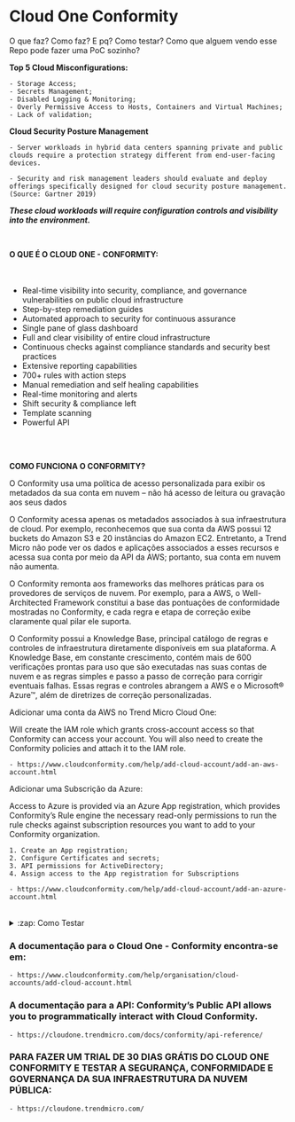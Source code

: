# Cloud One Conformity

O que faz? Como faz? E pq? Como testar? Como que alguem vendo esse Repo pode fazer uma PoC sozinho?

<b> Top 5 Cloud Misconfigurations: </b>

    - Storage Access;
    - Secrets Management;
    - Disabled Logging & Monitoring;
    - Overly Permissive Access to Hosts, Containers and Virtual Machines;
    - Lack of validation;

<b>Cloud Security Posture Management</b>

    - Server workloads in hybrid data centers spanning private and public clouds require a protection strategy different from end-user-facing devices.

    - Security and risk management leaders should evaluate and deploy offerings specifically designed for cloud security posture management. (Source: Gartner 2019)

<i> <strong>These cloud workloads will require configuration controls and visibility into the environment. </strong> </i>

<br>

<b>O QUE É O CLOUD ONE - CONFORMITY:</b>

<ul>

</br>

<br>

<li> Real-time visibility into security, compliance, and governance vulnerabilities on public cloud infrastructure </li>

<li> Step-by-step remediation guides </li>

<li >Automated approach to security for continuous assurance </li>

<li> Single pane of glass dashboard </li>

<li> Full and clear visibility of entire cloud infrastructure </li>

<li> Continuous checks against compliance standards and security best practices </li>

<li> Extensive reporting capabilities </li>

<li> 700+ rules with action steps </li>

<li> Manual remediation and self healing capabilities </li>

<li> Real-time monitoring and alerts </li>

<li> Shift security & compliance left </li>

<li> Template scanning </li>

<li> Powerful API </li>


</ul>

</br>

<br>

<b>COMO FUNCIONA O CONFORMITY? </b>

O Conformity usa uma política de acesso personalizada para exibir os metadados da sua conta em nuvem – não há acesso de leitura ou
gravação aos seus dados

O Conformity acessa apenas os metadados associados à sua infraestrutura de cloud. Por exemplo, reconhecemos que sua conta da AWS
possui 12 buckets do Amazon S3 e 20 instâncias do Amazon EC2. Entretanto, a Trend Micro não pode ver os dados e aplicações associados
a esses recursos e acessa sua conta por meio da API da AWS; portanto, sua conta em nuvem não aumenta. 

O Conformity remonta aos frameworks das melhores práticas para os provedores de serviços
de nuvem. Por exemplo, para a AWS, o Well-Architected Framework constitui a base das
pontuações de conformidade mostradas no Conformity, e cada regra e etapa de correção
exibe claramente qual pilar ele suporta.

O Conformity possui a Knowledge Base, principal catálogo de regras e controles de
infraestrutura diretamente disponíveis em sua plataforma. A Knowledge Base, em constante
crescimento, contém mais de 600 verificações prontas para uso que são executadas nas suas
contas de nuvem e as regras simples e passo a passo de correção para corrigir eventuais
falhas. Essas regras e controles abrangem a AWS e o Microsoft® Azure™, além de diretrizes de
correção personalizadas.


Adicionar uma conta da AWS no Trend Micro Cloud One:

Will create the IAM role which grants cross-account access so that Conformity can access your account. You will also need to create the Conformity policies and attach it to the IAM role. 

    - https://www.cloudconformity.com/help/add-cloud-account/add-an-aws-account.html


Adicionar uma Subscrição da Azure:

Access to Azure is provided via an Azure App registration, which provides Conformity’s Rule engine the necessary read-only permissions to run the rule checks against subscription resources you want to add to your Conformity organization.

    1. Create an App registration;
    2. Configure Certificates and secrets;
    3. API permissions for ActiveDirectory;
    4. Assign access to the App registration for Subscriptions

    - https://www.cloudconformity.com/help/add-cloud-account/add-an-azure-account.html


</br>

<details>
  <summary>:zap: Como Testar</summary>

<b> COMO TESTAR: </b>

    1. Enabled Real-time monitoring
    2. Configured a Communications Channel
    3. Configured a basic Profile
    4. (Optional) Enabled Auto Remediate

<b> TEMPLATE SCANNER! </b>

The Template Scanner add-on enables you to run Trend Micro Cloud One™ – Conformity Rules on your AWS CloudFormation template, Conformity Profiles, and Accounts. You can add preventative security and governance controls to the workflow to identify and remediate issues prior to launching any services and resources.

<b>You can use the Template Scanner in two ways: </b>

1. <a href="https://www.cloudconformity.com/help/template-scanner.html#scan-via-ui">Scanning a CloudFormation Template, Profile, or an Account via UI; </a>
2. <a href="https://github.com/cloudconformity/documentation-api/blob/master/TemplateScanner.md"> Template Scanner API </a>


<b> AUTO-REMEDIAÇÃO! </b>

<a href="https://www.cloudconformity.com/help/rules/model-check/failed-check-resolution/auto-remediation.html" > Auto-Remediação </a> provides customers the ability to run self-healing Lambda functions on their infrastructure that can remediate security and governance failures in real-time. Refer to our GitHub page for a <a href="https://github.com/cloudconformity/auto-remediate/tree/master/functions">list of our supported auto-remediate Lambda functions.</a>

<b> Como a Auto-Remediação Funciona: </b>

    1. Conformity identifies the risk as a rule failure
    2. Conformity sends notifications to the specified SNS Channel.
    3. SNS topic triggers the Orchestrator lambda function which in turns calls S3 bucket auto-remediate function.
    4. AutoRemediateS3-001 function updates the S3 bucket ACL and resolves the rule failure thereby closing the security gap.

</details>

### A documentação para o Cloud One - Conformity encontra-se em: 

    - https://www.cloudconformity.com/help/organisation/cloud-accounts/add-cloud-account.html


### A documentação para a API: Conformity’s Public API allows you to programmatically interact with Cloud Conformity. 

    - https://cloudone.trendmicro.com/docs/conformity/api-reference/


### PARA FAZER UM TRIAL DE 30 DIAS GRÁTIS DO CLOUD ONE CONFORMITY E TESTAR A SEGURANÇA, CONFORMIDADE E GOVERNANÇA DA SUA INFRAESTRUTURA DA NUVEM PÚBLICA: 

    - https://cloudone.trendmicro.com/